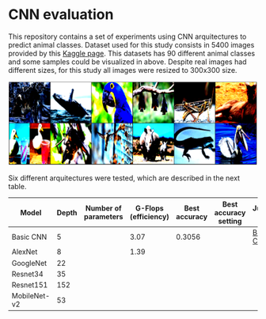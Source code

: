 # CNN evaluation

This repository contains a set of experiments using CNN arquitectures to predict animal classes. Dataset used for this study consists in 5400 images provided by this [Kaggle page](https://www.kaggle.com/datasets/iamsouravbanerjee/animal-image-dataset-90-different-animals). This datasets has 90 different animal classes and some samples could be visualized in above. Despite real images had different sizes, for this study all images were resized to 300x300 size.

![Sample images](https://github.com/victorcaquilpan/CNN_evaluation/blob/main/images/Sample%20images.PNG)

Six different arquitectures were tested, which are described in the next table.

| Model         | Depth         | Number of parameters | G-Flops (efficiency) | Best accuracy | Best accuracy setting | Jupyter link |
| ------------- | ------------- |--------------------- |----------------|-----------------|-----------------------|--------------|          
| Basic CNN     | 5             |                      |    3.07          |     0.3056          ||[Basic CNN](https://github.com/victorcaquilpan/CNN_evaluation/blob/main/code/CNN_Basic_CNN.ipynb)|
| AlexNet       | 8             |                      |  1.39            |               |||
| GoogleNet     | 22            |                      |              |               |||
| Resnet34      | 35            |                      |              |               |||
| Resnet151     | 152           |                      |              |  |||
| MobileNet-v2  | 53            |                      |              | |||
